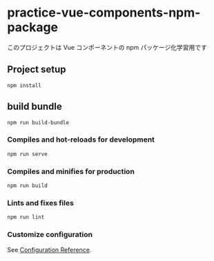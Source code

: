 # practice-vue-components-npm-package

このプロジェクトは Vue コンポーネントの npm パッケージ化学習用です

## Project setup

```
npm install
```

## build bundle

```
npm run build-bundle
```

### Compiles and hot-reloads for development

```
npm run serve
```

### Compiles and minifies for production

```
npm run build
```

### Lints and fixes files

```
npm run lint
```

### Customize configuration

See [Configuration Reference](https://cli.vuejs.org/config/).
